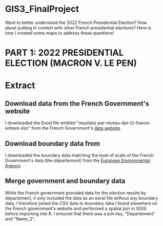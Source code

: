 # GIS3_FinalProject

Want to better understand the 2022 French Presidential Election? How about putting in context with other French presidential elections? Here is how I created some maps to address these questions!

# PART 1: 2022 PRESIDENTIAL ELECTION (MACRON V. LE PEN)

# Extract

## Download data from the French Government's website

I downloaded the Excel file entitled "resultats-par-niveau-dpt-t2-france-entiere.xlsx" from the French Government's [data website]([url](https://www.data.gouv.fr/fr/datasets/election-presidentielle-des-10-et-24-avril-2022-resultats-definitifs-du-2nd-tour/#resources)).

## Download boundary data from 

I downloaded the boundary data matching the level of scale of the French Government's data (the _département_) from the [European Environmental Agency]([url](https://www.eea.europa.eu/data-and-maps/data/external/france-administrative-boundaries)).

## Merge government and boundary data

While the French government provided data for the election results by département, it only included the data as an excel file without any boundary data. I therefore joined the CSV data to boundary data I found elsewhere on the French government's website and performed a spatial join in QGIS before importing into R. I ensured that there was a join key, "Departement" and "Name_2".

